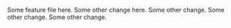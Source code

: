 Some feature file here.
Some other change here.
Some other change.
Some other change.
Some other change.